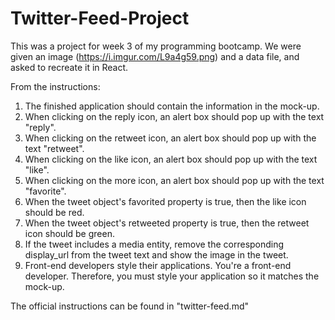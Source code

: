 # Twitter-Feed-Project


This was a project for week 3 of my programming bootcamp. We were given an image (https://i.imgur.com/L9a4g59.png) and a data file, and asked to recreate it in React.

From the instructions:

1. The finished application should contain the information in the mock-up.
2. When clicking on the reply icon, an alert box should pop up with the text "reply".
3. When clicking on the retweet icon, an alert box should pop up with the text "retweet".
4. When clicking on the like icon, an alert box should pop up with the text "like".
5. When clicking on the more icon, an alert box should pop up with the text "favorite".
6. When the tweet object's favorited property is true, then the like icon should be red.
7. When the tweet object's retweeted property is true, then the retweet icon should be green.
8. If the tweet includes a media entity, remove the corresponding display_url from the tweet text and show the image in the tweet.
9. Front-end developers style their applications. You're a front-end developer. Therefore, you must style your application so it matches the mock-up.

The official instructions can be found in "twitter-feed.md"
